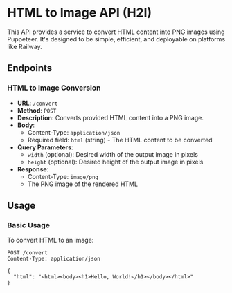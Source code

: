 # HTML to Image API (H2I)

This API provides a service to convert HTML content into PNG images using Puppeteer. It's designed to be simple, efficient, and deployable on platforms like Railway.

## Endpoints
### HTML to Image Conversion

- **URL**: `/convert`
- **Method**: `POST`
- **Description**: Converts provided HTML content into a PNG image.
- **Body**:
  - Content-Type: `application/json`
  - Required field: `html` (string) - The HTML content to be converted
- **Query Parameters**:
  - `width` (optional): Desired width of the output image in pixels
  - `height` (optional): Desired height of the output image in pixels
- **Response**:
  - Content-Type: `image/png`
  - The PNG image of the rendered HTML

## Usage

### Basic Usage

To convert HTML to an image:

```http
POST /convert
Content-Type: application/json

{
  "html": "<html><body><h1>Hello, World!</h1></body></html>"
}
